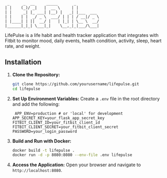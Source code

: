```
 _      _  __     _____       _          
| |    (_)/ _|   |  __ \     | |         
| |     _| |_ ___| |__) |   _| |___  ___ 
| |    | |  _/ _ \  ___/ | | | / __|/ _ \
| |____| | ||  __/ |   | |_| | \__ \  __/
|______|_|_| \___|_|    \__,_|_|___/\___|
```

LifePulse is a life habit and health tracker application that integrates with Fitbit to monitor mood, daily events, health condition, activity, sleep, heart rate, and weight. 

## Installation

1. **Clone the Repository:**
   ```bash
   git clone https://github.com/yourusername/lifepulse.git
   cd lifepulse
   ```

2. **Set Up Environment Variables:**
   Create a `.env` file in the root directory and add the following:
   ```env
    APP_ENV=production # or 'local' for development
   APP_SECRET_KEY=your_flask_app_secret_key
   FITBIT_CLIENT_ID=your_fitbit_client_id
   FITBIT_CLIENT_SECRET=your_fitbit_client_secret
   PASSWORD=your_login_password
   ```

3. **Build and Run with Docker:**
   ```bash
   docker build -t lifepulse .
   docker run -d -p 8080:8080 --env-file .env lifepulse
   ```

4. **Access the Application:**
   Open your browser and navigate to `http://localhost:8080`.
